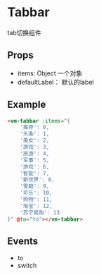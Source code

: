Tabbar
====================
tab切换组件

## Props

* items: Object 一个对象
* defaultLabel： 默认的label

## Example

```html
<vm-tabbar :items="{
	'推荐': 0,
	'头条': 1,
	'美女': 2,
	'游戏': 3,
	'旅游': 4,
	'军事': 5,
	'游戏': 6,
	'智能': 7,
	'新世界': 8,
	'雪碧': 9,
	'可乐': 10,
	'购物': 11,
	'淘宝': 12,
	'苏宁易购': 13
}" @to="to"></vm-tabbar>
```

## Events

* to
* switch